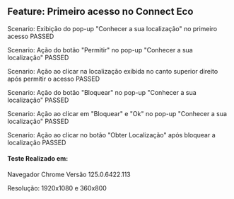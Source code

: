 ## Feature: Primeiro acesso no Connect Eco

Scenario: Exibição do pop-up "Conhecer a sua localização" no primeiro acesso PASSED

Scenario: Ação do botão "Permitir" no pop-up "Conhecer a sua localização" PASSED

Scenario: Ação ao clicar na localização exibida no canto superior direito após permitir o acesso PASSED

Scenario: Ação do botão "Bloquear" no pop-up "Conhecer a sua localização" PASSED 

Scenario: Ação ao clicar em "Bloquear" e "Ok" no pop-up "Conhecer a sua localização" PASSED

Scenario: Ação ao clicar no botão "Obter Localização" após bloquear a localização PASSED

#### Teste Realizado em:

  Navegador Chrome Versão 125.0.6422.113
  
  Resolução: 1920x1080 e 360x800
